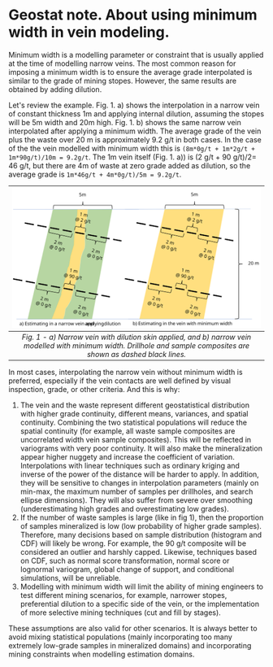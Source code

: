 # Geostat note. About using minimum width in vein modeling.

Minimum width is a modelling parameter or constraint that is usually applied at the time of modelling narrow veins. The most common reason for imposing a minimum width is to ensure the average grade interpolated is similar to the grade of mining stopes. However, the same results are obtained by adding dilution. 

Let's review the example. Fig. 1. a) shows the interpolation in a narrow vein of constant thickness 1m and applying internal dilution, assuming the stopes will be 5m width and 20m high. Fig. 1. b) shows the same narrow vein interpolated after applying a minimum width.
The average grade of the vein plus the waste over 20 m is approximately 9.2 g/t in both cases. In the case of the the vein modelled with minimum width this is `(8m*0g/t + 1m*2g/t + 1m*90g/t)/10m = 9.2g/t`. The 1m vein itself (Fig. 1. a)) is (2 g/t + 90 g/t)/2= 46 g/t, but there are 4m of waste at zero grade added as dilution, so the average grade is `1m*46g/t + 4m*0g/t)/5m = 9.2g/t`.

| ![Figure 1](fig1.svg) |
|:--:|
| <i> Fig. 1 -  a) Narrow vein with dilution skin applied, and b) narrow vein modelled with minimum width. Drillhole and sample composites are shown as dashed black lines. </i>|

In most cases, interpolating the narrow vein without minimum width is preferred, especially if the vein contacts are well defined by visual inspection, grade, or other criteria. And this is why:
 1) The vein and the waste represent different geostatistical distribution with higher grade continuity, different means, variances, and spatial continuity. Combining the two statistical populations will reduce the spatial continuity (for example, all waste sample composites are uncorrelated width vein sample composites). This will be reflected in variograms with very poor continuity. It will also make the mineralization appear higher nuggety and increase the coefficient of variation. Interpolations with linear techniques such as ordinary kriging and inverse of the power of the distance will be harder to apply. In addition, they will be sensitive to changes in interpolation parameters (mainly on min-max, the maximum number of samples per drillholes, and search ellipse dimensions). They will also suffer from severe over smoothing (underestimating high grades and overestimating low grades). 
 2) If the number of waste samples is large (like in fig 1), then the proportion of samples mineralized is low (low probability of higher grade samples). Therefore, many decisions based on sample distribution (histogram and CDF) will likely be wrong. For example, the 90 g/t composite will be considered an outlier and harshly capped. Likewise, techniques based on CDF, such as normal score transformation, normal score or lognormal variogram, global change of support, and conditional simulations, will be unreliable. 
 3) Modelling with minimum width will limit the ability of mining engineers to test different mining scenarios, for example, narrower stopes, preferential dilution to a specific side of the vein, or the implementation of more selective mining techniques (cut and fill by stages). 

These assumptions are also valid for other scenarios. It is always better to avoid mixing statistical populations (mainly incorporating too many extremely low-grade samples in mineralized domains) and incorporating mining constraints when modelling estimation domains. 